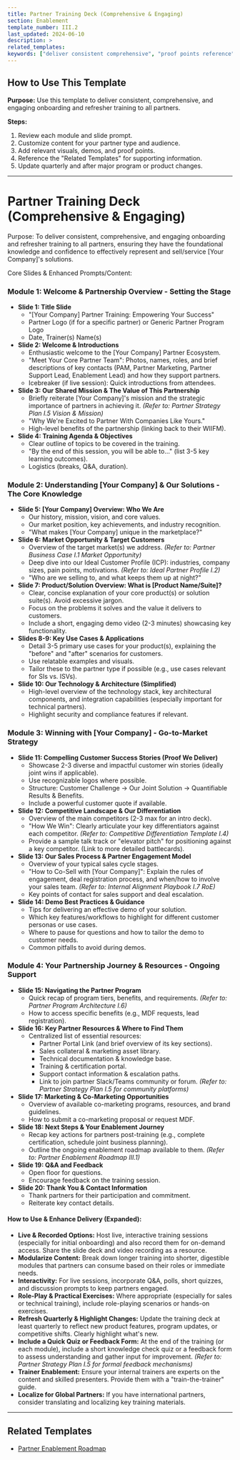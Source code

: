 ```yaml
---
title: Partner Training Deck (Comprehensive & Engaging)
section: Enablement
template_number: III.2
last_updated: 2024-06-10
description: >
related_templates:
keywords: ["deliver consistent comprehensive", "proof points reference", "partnership briefly reiterate", "partnership linking back", "target market s", "product s explaining"]
---
```


## How to Use This Template

**Purpose:**
Use this template to deliver consistent, comprehensive, and engaging onboarding and refresher training to all partners.

**Steps:**
1. Review each module and slide prompt.
2. Customize content for your partner type and audience.
3. Add relevant visuals, demos, and proof points.
4. Reference the "Related Templates" for supporting information.
5. Update quarterly and after major program or product changes.

---

# Partner Training Deck (Comprehensive & Engaging)

Purpose: To deliver consistent, comprehensive, and engaging onboarding and refresher training to all partners, ensuring they have the foundational knowledge and confidence to effectively represent and sell/service [Your Company]'s solutions.

Core Slides & Enhanced Prompts/Content:

### Module 1: Welcome & Partnership Overview - Setting the Stage
- **Slide 1: Title Slide**
  - "[Your Company] Partner Training: Empowering Your Success"
  - Partner Logo (if for a specific partner) or Generic Partner Program Logo
  - Date, Trainer(s) Name(s)
- **Slide 2: Welcome & Introductions**
  - Enthusiastic welcome to the [Your Company] Partner Ecosystem.
  - "Meet Your Core Partner Team": Photos, names, roles, and brief descriptions of key contacts (PAM, Partner Marketing, Partner Support Lead, Enablement Lead) and how they support partners.
  - Icebreaker (if live session): Quick introductions from attendees.
- **Slide 3: Our Shared Mission & The Value of This Partnership**
  - Briefly reiterate [Your Company]'s mission and the strategic importance of partners in achieving it. *(Refer to: Partner Strategy Plan I.5 Vision & Mission)*
  - "Why We're Excited to Partner With Companies Like Yours."
  - High-level benefits of the partnership (linking back to their WIIFM).
- **Slide 4: Training Agenda & Objectives**
  - Clear outline of topics to be covered in the training.
  - "By the end of this session, you will be able to..." (list 3-5 key learning outcomes).
  - Logistics (breaks, Q&A, duration).

### Module 2: Understanding [Your Company] & Our Solutions - The Core Knowledge
- **Slide 5: [Your Company] Overview: Who We Are**
  - Our history, mission, vision, and core values.
  - Our market position, key achievements, and industry recognition.
  - "What makes [Your Company] unique in the marketplace?"
- **Slide 6: Market Opportunity & Target Customers**
  - Overview of the target market(s) we address. *(Refer to: Partner Business Case I.1 Market Opportunity)*
  - Deep dive into our Ideal Customer Profile (ICP): industries, company sizes, pain points, motivations. *(Refer to: Ideal Partner Profile I.2)*
  - "Who are we selling to, and what keeps them up at night?"
- **Slide 7: Product/Solution Overview: What is [Product Name/Suite]?**
  - Clear, concise explanation of your core product(s) or solution suite(s). Avoid excessive jargon.
  - Focus on the problems it solves and the value it delivers to customers.
  - Include a short, engaging demo video (2-3 minutes) showcasing key functionality.
- **Slides 8-9: Key Use Cases & Applications**
  - Detail 3-5 primary use cases for your product(s), explaining the "before" and "after" scenarios for customers.
  - Use relatable examples and visuals.
  - Tailor these to the partner type if possible (e.g., use cases relevant for SIs vs. ISVs).
- **Slide 10: Our Technology & Architecture (Simplified)**
  - High-level overview of the technology stack, key architectural components, and integration capabilities (especially important for technical partners).
  - Highlight security and compliance features if relevant.

### Module 3: Winning with [Your Company] - Go-to-Market Strategy
- **Slide 11: Compelling Customer Success Stories (Proof We Deliver)**
  - Showcase 2-3 diverse and impactful customer win stories (ideally joint wins if applicable).
  - Use recognizable logos where possible.
  - Structure: Customer Challenge -> Our Joint Solution -> Quantifiable Results & Benefits.
  - Include a powerful customer quote if available.
- **Slide 12: Competitive Landscape & Our Differentiation**
  - Overview of the main competitors (2-3 max for an intro deck).
  - "How We Win": Clearly articulate your key differentiators against each competitor. *(Refer to: Competitive Differentiation Template I.4)*
  - Provide a sample talk track or "elevator pitch" for positioning against a key competitor. (Link to more detailed battlecards).
- **Slide 13: Our Sales Process & Partner Engagement Model**
  - Overview of your typical sales cycle stages.
  - "How to Co-Sell with [Your Company]": Explain the rules of engagement, deal registration process, and when/how to involve your sales team. *(Refer to: Internal Alignment Playbook I.7 RoE)*
  - Key points of contact for sales support and deal escalation.
- **Slide 14: Demo Best Practices & Guidance**
  - Tips for delivering an effective demo of your solution.
  - Which key features/workflows to highlight for different customer personas or use cases.
  - Where to pause for questions and how to tailor the demo to customer needs.
  - Common pitfalls to avoid during demos.

### Module 4: Your Partnership Journey & Resources - Ongoing Support
- **Slide 15: Navigating the Partner Program**
  - Quick recap of program tiers, benefits, and requirements. *(Refer to: Partner Program Architecture I.6)*
  - How to access specific benefits (e.g., MDF requests, lead registration).
- **Slide 16: Key Partner Resources & Where to Find Them**
  - Centralized list of essential resources:
    - Partner Portal Link (and brief overview of its key sections).
    - Sales collateral & marketing asset library.
    - Technical documentation & knowledge base.
    - Training & certification portal.
    - Support contact information & escalation paths.
    - Link to join partner Slack/Teams community or forum. *(Refer to: Partner Strategy Plan I.5 for community platforms)*
- **Slide 17: Marketing & Co-Marketing Opportunities**
  - Overview of available co-marketing programs, resources, and brand guidelines.
  - How to submit a co-marketing proposal or request MDF.
- **Slide 18: Next Steps & Your Enablement Journey**
  - Recap key actions for partners post-training (e.g., complete certification, schedule joint business planning).
  - Outline the ongoing enablement roadmap available to them. *(Refer to: Partner Enablement Roadmap III.1)*
- **Slide 19: Q&A and Feedback**
  - Open floor for questions.
  - Encourage feedback on the training session.
- **Slide 20: Thank You & Contact Information**
  - Thank partners for their participation and commitment.
  - Reiterate key contact details.

#### How to Use & Enhance Delivery (Expanded):
- **Live & Recorded Options:** Host live, interactive training sessions (especially for initial onboarding) and also record them for on-demand access. Share the slide deck and video recording as a resource.
- **Modularize Content:** Break down longer training into shorter, digestible modules that partners can consume based on their roles or immediate needs.
- **Interactivity:** For live sessions, incorporate Q&A, polls, short quizzes, and discussion prompts to keep partners engaged.
- **Role-Play & Practical Exercises:** Where appropriate (especially for sales or technical training), include role-playing scenarios or hands-on exercises.
- **Refresh Quarterly & Highlight Changes:** Update the training deck at least quarterly to reflect new product features, program updates, or competitive shifts. Clearly highlight what's new.
- **Include a Quick Quiz or Feedback Form:** At the end of the training (or each module), include a short knowledge check quiz or a feedback form to assess understanding and gather input for improvement. *(Refer to: Partner Strategy Plan I.5 for formal feedback mechanisms)*
- **Trainer Enablement:** Ensure your internal trainers are experts on the content and skilled presenters. Provide them with a "train-the-trainer" guide.
- **Localize for Global Partners:** If you have international partners, consider translating and localizing key training materials.

---

## Related Templates
- [Partner Enablement Roadmap](01_Enablement_Roadmap.md)
